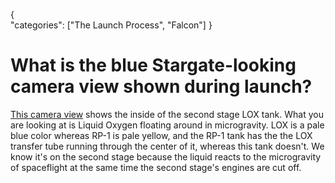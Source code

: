 {    
    "categories": ["The Launch Process", "Falcon"]
}

# What is the blue Stargate-looking camera view shown during launch?

[This camera view](https://i.imgur.com/WRp2ujX.gifv) shows the inside of the second stage LOX tank. What you are looking at is Liquid Oxygen floating around in microgravity. LOX is a pale blue color whereas RP-1 is pale yellow, and the RP-1 tank has the the LOX transfer tube running through the center of it, whereas this tank doesn't. We know it's on the second stage because the liquid reacts to the microgravity of spaceflight at the same time the second stage's engines are cut off.
